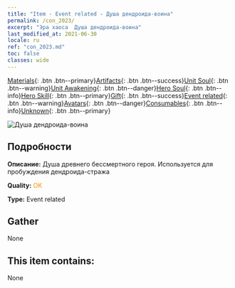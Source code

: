 ```yaml
---
title: "Item - Event related - Душа дендроида-воина"
permalink: /con_2023/
excerpt: "Эра хаоса  Душа дендроида-воина"
last_modified_at: 2021-06-30
locale: ru
ref: "con_2023.md"
toc: false
classes: wide
---
```

 [Materials](/ItemsRU/){: .btn .btn--primary}[Artifacts](/ItemsRU/Artifacts/){: .btn .btn--success}[Unit Soul](/ItemsRU/UnitSoul/){: .btn .btn--warning}[Unit Awakening](/ItemsRU/UnitAwakening/){: .btn .btn--danger}[Hero Soul](/ItemsRU/HeroSoul/){: .btn .btn--info}[Hero Skill](/ItemsRU/HeroSkill/){: .btn .btn--primary}[Gift](/ItemsRU/Gift/){: .btn .btn--success}[Event related](/ItemsRU/Events/){: .btn .btn--warning}[Avatars](/ItemsRU/Avatars/){: .btn .btn--danger}[Consumables](/ItemsRU/Consumables/){: .btn .btn--info}[Unknown](/ItemsRU/Unknown/){: .btn .btn--primary}

 ![Душа дендроида-воина](/images/t/juexing_205.png)

## Подробности
 **Описание:** Душа древнего бессмертного героя. Используется для пробуждения дендроида-стража

 **Quality:** <span style="color: #FF8C00">OK</span>

 **Type:** Event related

## Gather

  None

## This item contains:

  None

